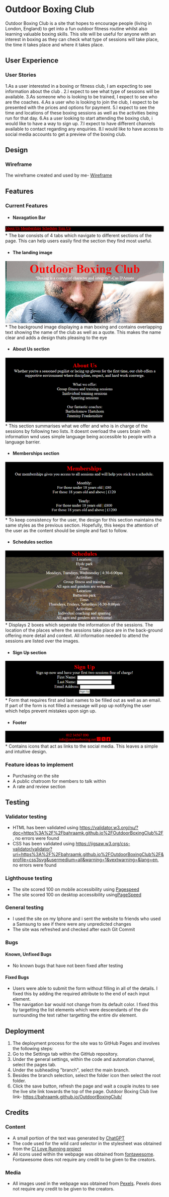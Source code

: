 # Outdoor Boxing Club

Outdoor Boxing Club is a site that hopes to encourage people (living in London, England) to get into a fun outdoor fitness routine whilst also learning valuable boxing skills. This site will be useful for anyone with an interest in boxing as they can check what type of sessions will take place, the time it takes place and where it takes place.

## User Experience
### User Stories
1.As a user interested in a boxing or fitness club, I am expecting to see information about the club .
2.I expect to see what type of sessions will be available.
3.As someone who is looking to be trained, I expect to see who are the coaches.
4.As a user who is looking to join the club, I expect to be presented with the prices and options for payment.
5.I expect to see the time and locations of these boxing sessions as well as the activities being run for that day.
6.As a user looking to start attending the boxing club, i would like to have a way to sign up.
7.I expect to have different channels available to contact regarding any enquiries.
8.I would like to have access to social media accounts to get a preview of the boxing club.

## Design
### Wireframe
The wireframe created and used by me- [Wireframe](assets/readmepics/wireframe.png)

## Features

### Current Features
* #### Navagation Bar
![Navigation Bar](assets/readmepics/nav.png)
    * The bar consists of 4 tabs which navigate to different sections of the page. This can help users easily find the section they find most useful.

* #### The landing image
![Landing image](assets/readmepics/landing.png)
    * The background image displaying a man boxing and contains overlapping text showing the name of the club as well as a quote. This makes the name clear and adds a design thats pleasing to the eye

  
* #### About Us section
![About us](assets/readmepics/about.png)
    * This section summarises what we offer and who is in charge of the sessions by following two lists. It doesnt overload the users brain with information wnd uses simple language being accessible to people with a language barrier.

* #### Memberships section
![Memberships](assets/readmepics/member.png)
    * To keep consistency for the user, the design for this section maintains the same styles as the previous section. Hopefully, this keeps the attention of the user as the content should be simple and fast to follow.

* #### Schedules section
![Schedule](assets/readmepics/schedule.png)
    * Displays 2 boxes which seperate the information of the sessions. The location of the places where the sessions take place are in the back-ground offering more detail and context. All information needed to attend the sessions are listed over the images.


* #### Sign Up section
![Sign Up](assets/readmepics/sign.png)
    * Form that requires first and last names to be filled out as well as an email. If part of the form is not filled a message will pop up notifying the user which helps prevent mistakes upon sign up.

* #### Footer
![Footer](assets/readmepics/footer.png)
    * Contains icons that act as links to the social media. This leaves a simple and intuitive design. 
  
### Feature ideas to implement
* Purchasing on the site
* A public chatroom for members to talk within
* A rate and review section
  
## Testing

### Validator testing

* HTML has been validated using <https://validator.w3.org/nu/?doc=https%3A%2F%2Fbahraamk.github.io%2FOutdoorBoxingClub%2F> , no errors were found
* CSS has been validated using <https://jigsaw.w3.org/css-validator/validator?uri=https%3A%2F%2Fbahraamk.github.io%2FOutdoorBoxingClub%2F&profile=css3svg&usermedium=all&warning=1&vextwarning=&lang=en>, no errors were found

### Lighthouse testing
* The site scored 100 on mobile accessibility using [Pagespeed](https://pagespeed.web.dev/analysis/https-bahraamk-github-io-OutdoorBoxingClub/7se92wtugp?form_factor=mobile)
* The site scored 100 on desktop accessibility using[PageSpeed](https://pagespeed.web.dev/analysis/https-bahraamk-github-io-OutdoorBoxingClub/7se92wtugp?form_factor=desktopinsertlink)

### General testing
* I used the site on my Iphone and i sent the website to friends who used a Samsung to see if there were any unpredicted changes
* The site was refreshed and checked after each Git Commit

### Bugs
#### Known, Unfixed Bugs
* No known bugs that have not been fixed after testing

#### Fixed Bugs
* Users were able to submit the form without filling in all of the details. I fixed this by adding the required attribute to the end of each input element.
* The navigation bar would not change from its default color. I fixed this by targetting the list elements which were descendants of the div surrounding the text rather targetting the entire div element.

## Deployment

1. The deployment process for the site was to GitHub Pages and involves the following steps:
2. Go to the Settings tab within the GitHub repository.
3. Under the general settings, within the code and automation channel, select the pages tab.
4. Under the subheading "branch", select the main branch.
5. Besides the branch selection, select the folder icon then select the root folder.
6. Click the save button, refresh the page and wait a couple inutes to see the live site link towards the top of the page. 
Outdoor Boxing Club live link- <https://bahraamk.github.io/OutdoorBoxingClub/>

## Credits

### Content
* A small portion of the text was generated by [ChatGPT](https://chat.openai.com/)
* The code used for the wild card selector in the stylesheet was obtained from the [CI Love Running project](https://github.com/Code-Institute-Solutions/love-running-v3/blob/main/3.2-add-stylesheet-with-starter-styles/assets/css/style.css)
* All icons used within the webpage was obtained from [fontawesome](https://fontawesome.com/). Fontawesome does not require any credit to be given to the creators.
### Media
* All images used in the webpage was obtained from [Pexels](https://www.pexels.com/). Pexels does not require any credit to be given to the creators. 